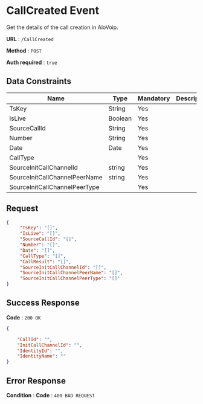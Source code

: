 # CallCreated Event

Get the details of the call creation in AloVoip.


**URL** : `/CallCreated`

**Method** : `POST`

**Auth required** : `true`

## Data Constraints


|Name|Type|Mandatory|Description|
|-|-|-|-| 
|TsKey|String|Yes|  |
|IsLive |Boolean |Yes | |
|SourceCallId |String |Yes | |
|Number |String |Yes | |
|Date |Date |Yes | |
|CallType | |Yes| |
|SourceInitCallChannelId |string |Yes | |
|SourceInitCallChannelPeerName |string |Yes | |
|SourceInitCallChannelPeerType | |Yes | |

## Request 


```json
{
     "TsKey": "[]",
     "IsLive": "[]",
     "SourceCallId": "[]",
     "Number": "[]",
     "Date": "[]",
     "CallType": "[]",
     "CallResult": "[]",
     "SourceInitCallChannelId": "[]",
     "SourceInitCallChannelPeerName": "[]",
     "SourceInitCallChannelPeerType": "[]"
}
```

## Success Response

**Code** : `200 OK`

```json
{

    "CallId": "",
    "InitCallChannelId": "",
    "IdentityId": "",
    "IdentityName": ""
}
```

## Error Response

**Condition** : 
**Code** : `400 BAD REQUEST`

` ` 


